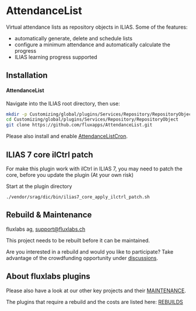 AttendanceList
=================

Virtual attendance lists as repository objects in ILIAS. Some of the features:
* automatically generate, delete and schedule lists
* configure a minimum attendance and automatically calculate the progress
* ILIAS learning progress supported

Installation
------------
#### AttendanceList
Navigate into the ILIAS root directory, then use:

```bash
mkdir -p Customizing/global/plugins/Services/Repository/RepositoryObject
cd Customizing/global/plugins/Services/Repository/RepositoryObject
git clone https://github.com/fluxapps/AttendanceList.git
```

Please also install and enable [AttendanceListCron](https://github.com/fluxapps/AttendanceListCron).

## ILIAS 7 core ilCtrl patch 

For make this plugin work with ilCtrl in ILIAS 7, you may need to patch the core, before you update the plugin (At your own risk) 

Start at the plugin directory 

```shell
./vendor/srag/dic/bin/ilias7_core_apply_ilctrl_patch.sh
```

## Rebuild & Maintenance

fluxlabs ag, support@fluxlabs.ch

This project needs to be rebuilt before it can be maintained.

Are you interested in a rebuild and would you like to participate?
Take advantage of the crowdfunding opportunity under [discussions](https://github.com/fluxapps/AttendanceList/discussions/1).

## About fluxlabs plugins

Please also have a look at our other key projects and their [MAINTENANCE](https://github.com/fluxapps/docs/blob/8ce4309b0ac64c039d29204c2d5b06723084c64b/assets/MAINTENANCE.png).

The plugins that require a rebuild and the costs are listed here: [REBUILDS](https://github.com/fluxapps/docs/blob/8ce4309b0ac64c039d29204c2d5b06723084c64b/assets/REBUILDS.png)


